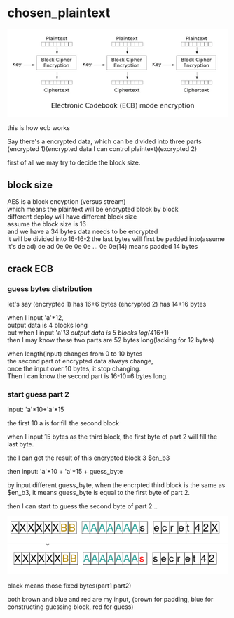 # chosen_plaintext

![](_v_images/20190111173927859_1461951546.png)

this is how ecb works 

Say there's a encrypted data, which can be divided into three parts
(encrypted 1)(encrypted data I can control plaintext)(excrypted 2)

first of all we may try to decide the block size.

## block size

AES is a block encyption (versus stream)  
which means the plaintext will be encrypted block by block  
different deploy will have different block size  
assume the block size is 16  
and we have a 34 bytes data needs to be encrypted  
it will be divided into 16-16-2
the last bytes will first be padded into(assume it's de ad)
de ad 0e 0e 0e 0e ... 0e 
0e(14) means padded 14 bytes

## crack ECB
### guess bytes distribution
let's say (encrypted 1) has 16+6 bytes
(encrypted 2) has 14+16 bytes

when I input 'a'*12,  
output data is 4 blocks long  
but when I input 'a'*13
output data is 5 blocks log(4*16+1)  
then I may know these two parts are 52 bytes long(lacking for 12 bytes)


when length(input) changes from 0 to 10 bytes  
the second part of encrypted data always change,  
once the input over 10 bytes, it stop changing.  
Then I can know the second part is 16-10=6 bytes long.


### start guess part 2

input: 'a'\*10+'a'\*15

the first 10 a is for fill the second block

when I input 15 bytes as the third block, the first byte of part 2 will fill the last byte.

the I can get the result of this encrypted block 3 $en_b3

then input: 'a'\*10 + 'a'\*15 + guess_byte  

by input different guess_byte, when the encrpted third block is the same as $en_b3, it means guess_byte is equal to the first byte of part 2.

then I can start to guess the second byte of part 2...

![](_v_images/20190111175912093_252590199.png)
![](_v_images/20190111175938477_1571097110.png)

black means those fixed bytes(part1 part2)

both brown and blue and red are my input, (brown for padding, blue for constructing guessing block, red for guess)